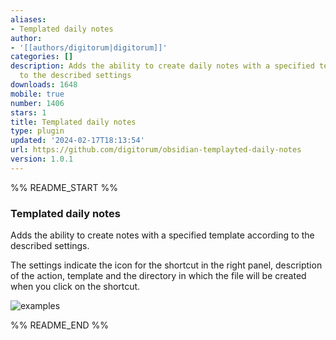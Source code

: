 ```yaml
---
aliases:
- Templated daily notes
author:
- '[[authors/digitorum|digitorum]]'
categories: []
description: Adds the ability to create daily notes with a specified template according
  to the described settings
downloads: 1648
mobile: true
number: 1406
stars: 1
title: Templated daily notes
type: plugin
updated: '2024-02-17T18:13:54'
url: https://github.com/digitorum/obsidian-templayted-daily-notes
version: 1.0.1
---
```


%% README_START %%

### Templated daily notes

Adds the ability to create notes with a specified template according to the described settings.

The settings indicate the icon for the shortcut in the right panel, description of the action, template and the directory in which the file will be created when you click on the shortcut.


![examples](https://github.com/digitorum/obsidian-templayted-daily-notes/assets/5095549/c9967a6f-7598-4680-8e09-4bf8edb2d520)


%% README_END %%
